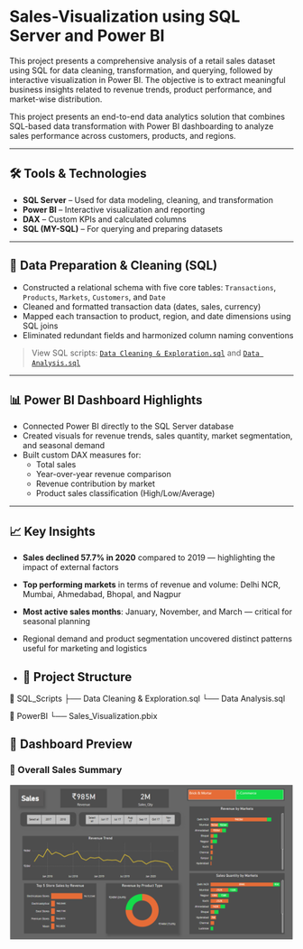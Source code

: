 # Sales-Visualization using SQL Server and Power BI
This project presents a comprehensive analysis of a retail sales dataset using SQL for data cleaning, transformation, and querying, followed by interactive visualization in Power BI. The objective is to extract meaningful business insights related to revenue trends, product performance, and market-wise distribution.


This project presents an end-to-end data analytics solution that combines SQL-based data transformation with Power BI dashboarding to analyze sales performance across customers, products, and regions.


---

## 🛠️ Tools & Technologies

- **SQL Server** – Used for data modeling, cleaning, and transformation
- **Power BI** – Interactive visualization and reporting
- **DAX** – Custom KPIs and calculated columns
- **SQL (MY-SQL)** – For querying and preparing datasets

---

## 🧼 Data Preparation & Cleaning (SQL)

- Constructed a relational schema with five core tables: `Transactions`, `Products`, `Markets`, `Customers`, and `Date`
- Cleaned and formatted transaction data (dates, sales, currency)
- Mapped each transaction to product, region, and date dimensions using SQL joins
- Eliminated redundant fields and harmonized column naming conventions

> View SQL scripts: [`Data Cleaning & Exploration.sql`](./SQL_Scripts/Data%20Cleaning%20%26%20Exploration.sql) and [`Data Analysis.sql`](./SQL_Scripts/Data%20Analysis.sql)

---

## 📊 Power BI Dashboard Highlights

- Connected Power BI directly to the SQL Server database
- Created visuals for revenue trends, sales quantity, market segmentation, and seasonal demand
- Built custom DAX measures for:
  - Total sales
  - Year-over-year revenue comparison
  - Revenue contribution by market
  - Product sales classification (High/Low/Average)

---

## 📈 Key Insights

- **Sales declined 57.7% in 2020** compared to 2019 — highlighting the impact of external factors
- **Top performing markets** in terms of revenue and volume: Delhi NCR, Mumbai, Ahmedabad, Bhopal, and Nagpur
- **Most active sales months**: January, November, and March — critical for seasonal planning
- Regional demand and product segmentation uncovered distinct patterns useful for marketing and logistics

- ## 📂 Project Structure

📁 SQL_Scripts
├── Data Cleaning & Exploration.sql
└── Data Analysis.sql

📁 PowerBI
└── Sales_Visualization.pbix

## 📸 Dashboard Preview

### 💼 Overall Sales Summary

![Overall Sales Dashboard](./images/overall_sales_dashboard.png)
